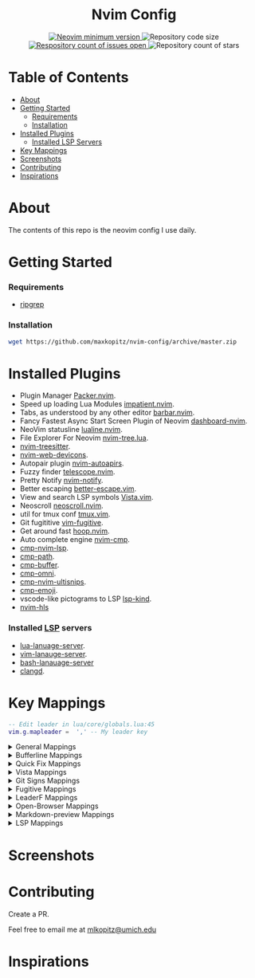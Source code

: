 <div align="center">
  <h1>Nvim Config</h1>
  <a href="https://github.com/neovim/neovim/releases/tag/stable">
    <img 
      src="https://img.shields.io/badge/Neovim-0.8.0-blueviolet.svg?style=flat-square&logo=Neovim&logoColor=green" 
      alt="Neovim minimum version"/>
  </a>
  <a>
    <img 
      src="https://img.shields.io/github/languages/code-size/maxkopitz/nvim-config" 
      alt="Repository code size" />
  </a>
  <a href="https://github.com/maxkopitz/nvim-config/">
    <img 
      src="https://img.shields.io/github/issues/maxkopitz/nvim-config" 
      alt="Respository count of issues open" />
  </a>
  <a>
    <img 
      src="https://img.shields.io/github/stars/maxkopitz/nvim-config" 
      alt="Repository count of stars" />
  </a>
</div>

# Table of Contents 
- [About](#about)
- [Getting Started](#getting-started)
  - [Requirements](#requirements)
  - [Installation](#installation)
- [Installed Plugins](#installed-plugins)
    - [Installed LSP Servers](#installed-lsp-servers)
- [Key Mappings](#key-mappings)
- [Screenshots](#screenshots)
- [Contributing](#contributing)
- [Inspirations](#inspirations)


# About 

The contents of this repo is the neovim config I use daily.

# Getting Started 
### Requirements
  - [ripgrep](https://github.com/BurntSushi/ripgrep)
### Installation

``` bash
wget https://github.com/maxkopitz/nvim-config/archive/master.zip

```

# Installed Plugins 

- Plugin Manager [Packer.nvim](https://github.com/wbthomason/packer.nvim).
- Speed up loading Lua Modules [impatient.nvim](https://github.com/lewis6991/impatient.nvim).
- Tabs, as understood by any other editor [barbar.nvim](https://github.com/akinsho/bufferline.nvim).
- Fancy Fastest Async Start Screen Plugin of Neovim [dashboard-nvim](https://github.com/glepnir/dashboard-nvim).
- NeoVim statusline [lualine.nvim](https://github.com/nvim-lualine/lualine.nvim).
- File Explorer For Neovim [nvim-tree.lua](https://github.com/kyazdani42/nvim-tree.lua).
- [nvim-treesitter](https://github.com/nvim-treesitter/nvim-treesitter).
- [nvim-web-devicons](https://github.com/kyazdani42/nvim-web-devicons).
- Autopair plugin [nvim-autoapirs](https://github.com/windwp/nvim-autopairs).
- Fuzzy finder [telescope.nvim](https://github.com/nvim-telescope/telescope.nvim).
- Pretty Notify [nvim-notify](https://github.com/rcarriga/nvim-notify).
- Better escaping [better-escape.vim](https://github.com/nvim-zh/better-escape.vim).
- View and search LSP symbols [Vista.vim](https://github.com/liuchengxu/vista.vim).
- Neoscroll [neoscroll.nvim](https://github.com/karb94/neoscroll.nvim).
- util for tmux conf [tmux.vim](https://github.com/tmux-plugins/vim-tmux).
- Git fugititive [vim-fugitive](https://github.com/tpope/vim-fugitive).
- Get around fast [hoop.nvim](https://github.com/phaazon/hop.nvim).
- Auto complete engine [nvim-cmp](https://github.com/hrsh7th/nvim-cmp).
- [cmp-nvim-lsp](https://github.com/hrsh7th/cmp-nvim-lsp).
- [cmp-path](https://github.com/hrsh7th/cmp-path).
- [cmp-buffer](https://github.com/hrsh7th/cmp-buffer).
- [cmp-omni](https://github.com/hrsh7th/cmp-omni).
- [cmp-nvim-ultisnips](https://github.com/quangnguyen30192/cmp-nvim-ultisnips).
- [cmp-emoji](https://github.com/hrsh7th/cmp-emoji).
- vscode-like pictograms to LSP [lsp-kind](https://github.com/onsails/lspkind.nvim).
- [nvim-hls](https://github.com/kevinhwang91/nvim-hlslens#minimal-configuration)

### Installed [LSP](https://microsoft.github.io/language-server-protocol/) servers 
- [lua-lanuage-server](https://github.com/sumneko/lua-language-server).
- [vim-lanauge-server](https://github.com/iamcco/vim-language-server).
- [bash-lanauage-server](https://github.com/bash-lsp/bash-language-server)
- [clangd](https://clangd.llvm.org/installation.html).

# Key Mappings
``` lua 
-- Edit leader in lua/core/globals.lua:45
vim.g.mapleader =  ',' -- My leader key
```

<details><summary>General Mappings</summary>

### General Mappings 
```lua
-- Can be found in lua/core/mappings.lua
```

| Shortcut       | Mode(s) | Description |
| --------       | ----    | -----  |
| `;`            | Normal  | Maps `;` to `:`, no longer need to press shift to enter command mode. |
| `<leader>Q`    | Normal  | Quits nvim    |
| `<leader>w`    | Normal  | Saves buffer   | 
| `<leader>q`    | Normal  | Saves file if modified and quit | 
| `\d`           | Normal  | Deletes buffer, without closing window |
| `<Left>`       | Normal  | Switch window left | 
| `<Right>`      | Normal  | Switch window right | 
| `<Up>`         | Normal  | Switch window up | 
| `<Down>`       | Normal  | Switch window down | 
| `<C-A>`        | Insert  | Go to start of current line |
| `<C-E>`        | Insert  | Go to end of current line |
| `jk`           | Insert  | Return to Normal mode | 
| `<leader>\`    | Normal  | Splits current buffer |
| `<leader>sv`   | Normal  | Reload nvim config |
| `<leader>cb`   | Normal  | Blinks cursor, use if lost |

</details>

<details><summary>Bufferline Mappings</summary>

### Bufferline mappings 
```lua
-- Can be found in lua/core/mappings.lua
```
| Shortcut      | Mode(s) | Description |
| --------      | ----    | -----  |
| `<Tab>bb`     | Normal  | Pick a buffer to switch |
| `<Tab>bc`     | Normal  | Pick a buffer to close |
| `<Tab>bn`     | Normal  | Move to next buffer | 
| `<Tab>bp`     | Normal  | Move to previous buffer  |
| `<Tab>t`      | Normal  | Create a new tab |
| `<Tab>n`      | Normal  | Move to next tab |
| `<Tab>p`      | Normal  | Move to previous tab|
| `<Tab>c`      | Normal  | Close current tab |
| `<Tab><1-9>`  | Normal  | Switch to buffer 1-9 |

</details>

<details><summary>Quick Fix Mappings</summary>

### Quick Fix Mappings
```lua
-- Can be found in lua/core/mappings.lua
```

| Shortcut | Mode(s) | Description |
| -------- | ----    | -----  |
| `[l`     | Normal  | Previous location item |
| `]l`     | Normal  | Next location item |
| `[L`     | Normal  | First location item |
| `]L`     | Normal  | Last location item |
| `[g`     | Normal  | Previous qf item |
| `]g`     | Normal  | Next qf item |
| `[Q`     | Normal  | First qf item |
| `]Q`     | Normal  | Last qf item |
| `\x`     | Normal  | Close qf and location list |

</details>

<details><summary>Vista Mappings</summary>

### Vista Mappings 
```lua
-- Can be found in lua/core/mappings.lua
```
| Shortcut    | Mode(s) | Description |
| --------    | ----    | -----  |
| '<leader>t' | Normal  | Opens vista |

</details>

<details><summary>Git Signs Mappings</summary>

### Git Signs Mappings
```lua
-- Can be found in lua/config/gitsigns.lua
```

| Shortcut | Mode(s) | Description |
| -------- | ----    | -----  |
| `]c`     | Normal  | Go to next hunk | 
| `[c`     | Normal  | Go to previous hunk | 
| `<leader>hp` | Normal Previus hunk | 
| `<leader>hb` | Normal Previus hunk | 

</details>

<details><summary>Fugitive Mappings</summary>

### Fugitive Mappings 
```lua
-- Can be found in lua/config/fugitive.lua
```

| Shortcut | Mode(s) | Description |
| -------- | ----    | -----  |
| `<leader>gs`   | Normal  | Displays `git status`  |
| `<leader>gw`   | Normal  | `git add` current buffer | 
| `<leader>gc`   | Normal  | Run `git commit`   |
| `<leader>gd`   | Normal  | Run `git diff`     | 
| `<leader>gpl`  | Normal  | Run `git pull`     |
| `<leader>gpu`  | Normal  | Run `git push`     |

</details>

<details><summary>LeaderF Mappings</summary>

 ### LeaderF Mappings 
```lua
-- Can be found in core/plugins.vim
```
| Shortcut     | Mode(s) | Description |
| --------     | ----    | -----  |
| `<leader>ff` | Normal  | Search files | 
| `<leader>ff` | Normal  | Grep project files | 
| `<leader>fh` | Normal  | Search vim help files | 
| `<leader>ft` | Normal  | Search tags in current buffers| 
| `<leader>fb` | Normal  | Switch buffer | 
| `<leader>fr` | Normal  | Search recent files | 
| `<leader>fr` | Normal  | Search current buffer line | 
| `<C-N>`      | LeaderF | Move the cursor downward in the result window| 
| `<C-P>`      | LeaderF | Move the cursor upward in the result window|

</details>

<details><summary>Open-Browser Mappings</summary>

 ### Open-Browser Mappings 
```lua
-- Can be found in core/plugins.vim
```
| Shortcut     | Mode(s) | Description |
| --------     | ----    | -----  |
| `<leader>ob` | Normal  | Open URL in browser |

</details>

<details><summary>Markdown-preview Mappings</summary>

 ### Markdown-preview Mappings 
```lua
-- Can be found in core/plugins.vim
```
| Shortcut   | Mode(s) | Description |
| --------   | ----    | -----  |
| `<M-m>`    | Normal  | Markdown-preview |
| `<M-S-m>`  | Normal  | Stop markdown-preview|

</details>

<details><summary>LSP Mappings</summary>

### LSP Mappings 
```lua
-- Can be found in lua/config/lsp.lua
```
| Shortcut       | Mode(s) | Description |
| --------       | ----    | -----  |
| `gd`           | Noraml  | Go to definition (LSP) |
| `<C-]`         | Normal  | Signature help | 
| `<space>rn`    | Normal  | Variable rename | 
| `gr`           | Normal  | Show references | 
| `[d`           | Normal  | Previous diagnositc | 
| `]d`           | Normal  | Next diagnostic | 
| `<space>q`     | Normal  | Puts diagnostic to qf  |
| `<space>ca`    | Normal  | LSP code action | 
| `<space>wa`    | Normal  | Add workspace folder |
| `<space>wr`    | Normal  | Remove workspace folder |
| `<space>wl`    | Normal  | List workspace folder |
| `<space>f`     | Normal  | Fromat code | 

</details>


# Screenshots

# Contributing 
Create a PR. 

Feel free to email me at <mlkopitz@umich.edu>

# Inspirations 
